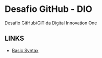 # Desafio GitHub - DIO
Desafio GitHub/GIT da Digital Innovation One

## LINKS
- [Basic Syntax](https://www.markdownguide.org/basic-syntax/)

